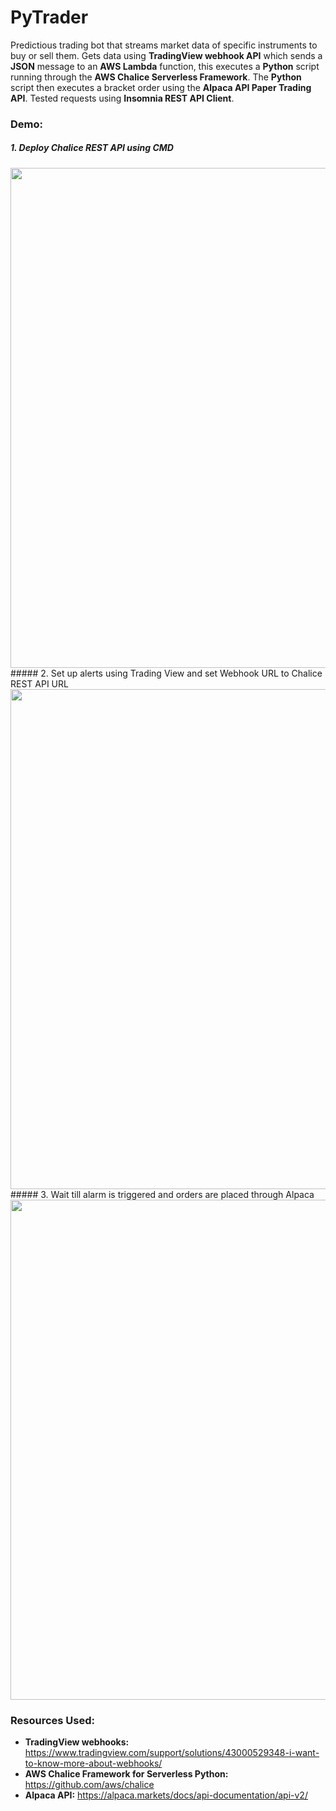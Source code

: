 # PyTrader
Predictious trading bot that streams market data of specific instruments to buy or sell them. Gets data using **TradingView webhook API** which sends a **JSON** message to an **AWS Lambda** function, this executes a **Python** script running through the **AWS Chalice Serverless Framework**. The **Python** script then executes a bracket order using the **Alpaca API Paper Trading API**. Tested requests using **Insomnia REST API Client**.

### Demo:
##### 1. Deploy Chalice REST API using CMD
<img src="https://user-images.githubusercontent.com/66835262/89742956-abb04300-da6c-11ea-949a-99d3a8325219.png" width="800px">
<br />
##### 2. Set up alerts using Trading View and set Webhook URL to Chalice REST API URL
<img src="https://user-images.githubusercontent.com/66835262/89742871-bc13ee00-da6b-11ea-9d8c-ee2e4bcfa645.png" width="800px">
<br />
##### 3. Wait till alarm is triggered and orders are placed through Alpaca
<img src="https://user-images.githubusercontent.com/66835262/89742880-d948bc80-da6b-11ea-90c3-58d0c3d9cfc7.png" width="800px">

### Resources Used: 
* **TradingView webhooks:** https://www.tradingview.com/support/solutions/43000529348-i-want-to-know-more-about-webhooks/
* **AWS Chalice Framework for Serverless Python:** https://github.com/aws/chalice
* **Alpaca API:** https://alpaca.markets/docs/api-documentation/api-v2/
